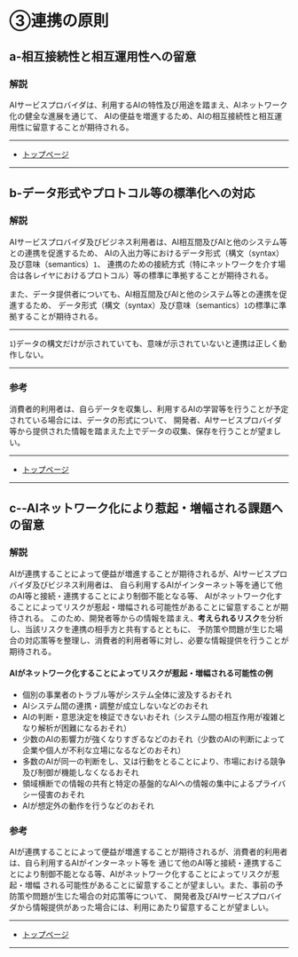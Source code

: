 # ③連携の原則

## a-相互接続性と相互運用性への留意

### 解説

AIサービスプロバイダは、利用するAIの特性及び用途を踏まえ、AIネットワーク化の健全な進展を通じて、
AIの便益を増進するため、AIの相互接続性と相互運用性に留意することが期待される。

****************

* [トップページ](../../)

****************


## b-データ形式やプロトコル等の標準化への対応

### 解説

AIサービスプロバイダ及びビジネス利用者は、AI相互間及びAIと他のシステム等との連携を促進するため、
AIの入出力等におけるデータ形式（構文（syntax）及び意味（semantics）`1`、
連携のための接続方式（特にネットワークを介す場合は各レイヤにおけるプロトコル）等の標準に準拠することが期待される。

また、データ提供者についても、AI相互間及びAIと他のシステム等との連携を促進するため、
データ形式（構文（syntax）及び意味（semantics）`1`の標準に準拠することが期待される。

----

`1`)データの構文だけが示されていても、意味が示されていないと連携は正しく動作しない。

----

### 参考

消費者的利用者は、自らデータを収集し、利用するAIの学習等を行うことが予定されている場合には、データの形式について、
開発者、AIサービスプロバイダ等から提供された情報を踏まえた上でデータの収集、保存を行うことが望ましい。


****************

* [トップページ](../../)

****************


## c--AIネットワーク化により惹起・増幅される課題への留意

### 解説
AIが連携することによって便益が増進することが期待されるが、AIサービスプロバイダ及びビジネス利用者は、
自ら利用するAIがインターネット等を通じて他のAI等と接続・連携することにより制御不能となる等、
AIがネットワーク化することによってリスクが惹起・増幅される可能性があることに留意することが期待される。
このため、開発者等からの情報を踏まえ、**考えられるリスク**を分析し、当該リスクを連携の相手方と共有するとともに、
予防策や問題が生じた場合の対応策等を整理し、消費者的利用者等に対し、必要な情報提供を行うことが期待される。

#### AIがネットワーク化することによってリスクが惹起・増幅される可能性の例
* 個別の事業者のトラブル等がシステム全体に波及するおそれ
* AIシステム間の連携・調整が成立しないなどのおそれ
* AIの判断・意思決定を検証できないおそれ（システム間の相互作用が複雑となり解析が困難になるおそれ）
* 少数のAIの影響力が強くなりすぎるなどのおそれ（少数のAIの判断によって企業や個人が不利な立場になるなどのおそれ）
* 多数のAIが同一の判断をし、又は行動をとることにより、市場における競争及び制御が機能しなくなるおそれ
* 領域横断での情報の共有と特定の基盤的なAIへの情報の集中によるプライバシー侵害のおそれ
* AIが想定外の動作を行うなどのおそれ


### 参考

AIが連携することによって便益が増進することが期待されるが、消費者的利用者は、自ら利用するAIがインターネット等を
通じて他のAI等と接続・連携することにより制御不能となる等、AIがネットワーク化することによってリスクが惹起・増幅
される可能性があることに留意することが望ましい。また、事前の予防策や問題が生じた場合の対応策等について、
開発者及びAIサービスプロバイダから情報提供があった場合には、利用にあたり留意することが望ましい。

****************

* [トップページ](../../)

****************

